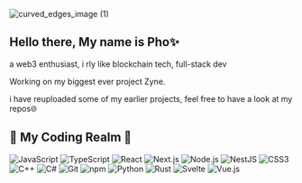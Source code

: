 ![curved_edges_image (1)](https://github.com/user-attachments/assets/04bc35dd-f384-466d-950b-3182d9747925)



## Hello there, My name is Pho✨
a web3 enthusiast, i rly like blockchain tech, full-stack dev

Working on my biggest ever project Zyne.

i have reuploaded some of my earlier projects, feel free to have a look at my repos🌐

## 💖 My Coding Realm 👑
![JavaScript](https://img.shields.io/badge/JavaScript-323330?style=for-the-badge&logo=javascript)
![TypeScript](https://img.shields.io/badge/TypeScript-007ACC?style=for-the-badge&logo=typescript)
![React](https://img.shields.io/badge/React-20232A?style=for-the-badge&logo=react)
![Next.js](https://img.shields.io/badge/Next.js-000000?style=for-the-badge&logo=nextdotjs)
![Node.js](https://img.shields.io/badge/Node.js-339933?style=for-the-badge&logo=nodedotjs)
![NestJS](https://img.shields.io/badge/NestJS-E0234E?style=for-the-badge&logo=nestjs)
![CSS3](https://img.shields.io/badge/CSS3-1572B6?style=for-the-badge&logo=css3)
![C++](https://img.shields.io/badge/C++-00599C?style=for-the-badge&logo=cplusplus)
![C#](https://img.shields.io/badge/C%23-239120?style=for-the-badge&logo=csharp)
![Git](https://img.shields.io/badge/Git-F05032?style=for-the-badge&logo=git)
![npm](https://img.shields.io/badge/NPM-CB3837?style=for-the-badge&logo=npm)
![Python](https://img.shields.io/badge/Python-3776AB?style=for-the-badge&logo=python)
![Rust](https://img.shields.io/badge/Rust-000000?style=for-the-badge&logo=rust)
![Svelte](https://img.shields.io/badge/Svelte-FF3E00?style=for-the-badge&logo=svelte)
![Vue.js](https://img.shields.io/badge/Vue.js-4FC08D?style=for-the-badge&logo=vue.js)

<!--![MY YUTRE_00000](https://github.com/user-attachments/assets/f5d1f7b1-9ed1-4eda-9f1a-175f982440bc)

**phoeazy/phoeazy** is a ✨ _special_ ✨ repository because its `README.md` (this file) appears on your GitHub profile.

Here are some ideas to get you started:

- 🔭 I’m currently working on ...
- 🌱 I’m currently learning ...
- 👯 I’m looking to collaborate on ...
- 🤔 I’m looking for help with ...
- 💬 Ask me about ...
- 📫 How to reach me: ...
- 😄 Pronouns: ...
- ⚡ Fun fact: ...
-->
